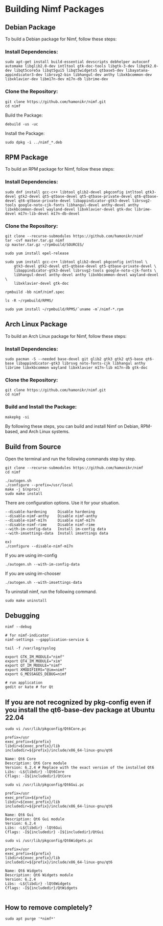# Building Nimf Packages

## Debian Package
To build a Debian package for Nimf, follow these steps:

### Install Dependencies:

```sudo apt-get update
sudo apt-get install build-essential devscripts debhelper autoconf automake libglib2.0-dev intltool gtk-doc-tools libgtk-3-dev libgtk2.0-dev libqt5core5a libqt5gui5 libqt5widgets5 qtbase5-dev libayatana-appindicator3-dev librsvg2-bin libhangul-dev anthy libxkbcommon-dev libxklavier-dev libm17n-dev m17n-db librime-dev

```

### Clone the Repository:

```
git clone https://github.com/hamonikr/nimf.git
cd nimf
```

Build the Package:
```
debuild -us -uc
```
Install the Package:
```
sudo dpkg -i ../nimf_*.deb
```

## RPM Package
To build an RPM package for Nimf, follow these steps:

### Install Dependencies:

```
sudo dnf install gcc-c++ libtool glib2-devel pkgconfig intltool gtk3-devel gtk2-devel qt5-qtbase-devel qt5-qtbase-private-devel qt6-qtbase-devel qt6-qtbase-private-devel libappindicator-gtk3-devel librsvg2-tools google-noto-cjk-fonts libhangul-devel anthy-devel anthy libxkbcommon-devel wayland-devel libxklavier-devel gtk-doc librime-devel m17n-lib-devel m17n-db-devel
```

### Clone the Repository:

```
git clone --recurse-submodules https://github.com/hamonikr/nimf
tar -cvf master.tar.gz nimf
cp master.tar.gz ~/rpmbuild/SOURCES/

sudo yum install epel-release

sudo yum install gcc-c++ libtool glib2-devel pkgconfig intltool \
    gtk3-devel gtk2-devel qt5-qtbase-devel qt5-qtbase-private-devel \
    libappindicator-gtk3-devel librsvg2-tools google-noto-cjk-fonts \
    libhangul-devel anthy-devel anthy libxkbcommon-devel wayland-devel \
    libxklavier-devel gtk-doc

rpmbuild -bb nimf/nimf.spec

ls -R ~/rpmbuild/RPMS/

sudo yum install ~/rpmbuild/RPMS/`uname -m`/nimf-*.rpm
```

## Arch Linux Package
To build an Arch Linux package for Nimf, follow these steps:

### Install Dependencies:

```
sudo pacman -S --needed base-devel git glib2 gtk3 gtk2 qt5-base qt6-base libappindicator-gtk3 librsvg noto-fonts-cjk libhangul anthy librime libxkbcommon wayland libxklavier m17n-lib m17n-db gtk-doc
```

### Clone the Repository:

```
git clone https://github.com/hamonikr/nimf.git
cd nimf
```

### Build and Install the Package:

```
makepkg -si
```

By following these steps, you can build and install Nimf on Debian, RPM-based, and Arch Linux systems.


## Build from Source
Open the terminal and run the following commands step by step.
```
git clone --recurse-submodules https://github.com/hamonikr/nimf
cd nimf

./autogen.sh
./configure --prefix=/usr/local
make -j $(nproc)
sudo make install
```

There are configuration options. Use it for your situation.
```
--disable-hardening     Disable hardening
--disable-nimf-anthy    Disable nimf-anthy
--disable-nimf-m17n     Disable nimf-m17n
--disable-nimf-rime     Disable nimf-rime
--with-im-config-data   Install im-config data
--with-imsettings-data  Install imsettings data

ex)
./configure --disable-nimf-m17n
```
If you are using im-config
```
./autogen.sh --with-im-config-data
```
If you are using im-chooser
```
./autogen.sh --with-imsettings-data
```
To uninstall nimf, run the following command.
```
sudo make uninstall
```

## Debugging
```
nimf --debug

# for nimf-indicator
nimf-settings --gapplication-service & 

tail -f /var/log/syslog

export GTK_IM_MODULE="nimf"
export QT4_IM_MODULE="xim"
export QT_IM_MODULE="nimf"
export XMODIFIERS="@im=nimf"
export G_MESSAGES_DEBUG=nimf

# run application
gedit or kate # for Qt
```

## If you are not recognized by pkg-config even if you install the qt6-base-dev package at Ubuntu 22.04
```
sudo vi /usr/lib/pkgconfig/Qt6Core.pc

prefix=/usr
exec_prefix=${prefix}
libdir=${exec_prefix}/lib
includedir=${prefix}/include/x86_64-linux-gnu/qt6

Name: Qt6 Core
Description: Qt6 Core module
Version: 6.2.4 # Replace with the exact version of the installed Qt6
Libs: -L${libdir} -lQt6Core
Cflags: -I${includedir}/QtCore
```
```
sudo vi /usr/lib/pkgconfig/Qt6Gui.pc

prefix=/usr
exec_prefix=${prefix}
libdir=${exec_prefix}/lib
includedir=${prefix}/include/x86_64-linux-gnu/qt6

Name: Qt6 Gui
Description: Qt6 Gui module
Version: 6.2.4  
Libs: -L${libdir} -lQt6Gui
Cflags: -I${includedir} -I${includedir}/QtGui

```
```
sudo vi /usr/lib/pkgconfig/Qt6Widgets.pc

prefix=/usr
exec_prefix=${prefix}
libdir=${exec_prefix}/lib
includedir=${prefix}/include/x86_64-linux-gnu/qt6

Name: Qt6 Widgets
Description: Qt6 Widgets module
Version: 6.2.4  
Libs: -L${libdir} -lQt6Widgets
Cflags: -I${includedir}/QtWidgets


```

## How to remove completely?
```
sudo apt purge '*nimf*'
```